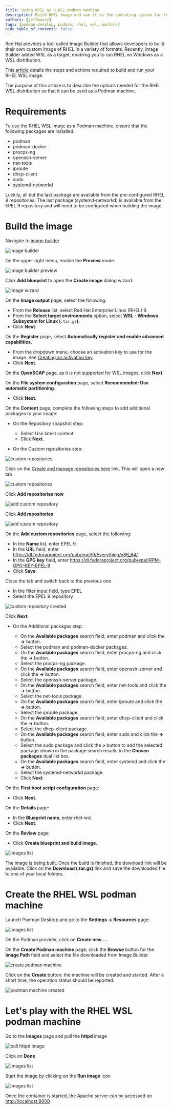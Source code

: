 ```yaml
---
title: Using RHEL as a WSL podman machine
description: Build RHEL image and use it as the operating system for the WSL podman machine
authors: [jeffmaury]
tags: [podman-desktop, podman, rhel, wsl, machine]
hide_table_of_contents: false
---
```


Red Hat provides a tool called Image Builder that allows developers to build their own custom image of RHEL in a variety of formats. Recently, Image Builder added WSL as a target, enabling you to run RHEL on Windows as a WSL distribution.

This [article](https://developers.redhat.com/articles/2023/11/15/create-customized-rhel-images-wsl-environment) details the steps and actions required to build and run your RHEL WSL image.

The purpose of this article is to describe the options needed for the RHEL WSL distribution so that it can be used as a Podman machine.

# Requirements

To use the RHEL WSL image as a Podman machine, ensure that the following packages are installed:

- podman
- podman-docker
- procps-ng
- openssh-server
- net-tools
- iproute
- dhcp-client
- sudo
- systemd-networkd

Luckily, all but the last package are available from the pre-configured RHEL 9 repositories. The last package (systemd-networkd) is available from the EPEL 9 repository and will need to be configured when building the image.

# Build the image

Navigate to [image builder](https://console.redhat.com/insights/image-builder)

![image builder](img/using-rhel-wsl-podman-machine\rhel-wsl-podman-machine1.png)

On the upper right menu, enable the **Preview** mode.

![image builder preview](img/using-rhel-wsl-podman-machine\rhel-wsl-podman-machine2.png)

Click **Add blueprint** to open the **Create image** dialog wizard.

![image wizard](img/using-rhel-wsl-podman-machine\rhel-wsl-podman-machine3.png)

On the **Image output** page, select the following:

- From the **Release** list, select Red Hat Enterprise Linux (RHEL) 9.
- From the **Select target environments** option, select **WSL - Windows Subsystem for Linux (**`.tar.gz`**)**.
- Click **Next**.

On the **Register** page, select **Automatically register and enable advanced capabilities.**

- From the dropdown menu, choose an activation key to use for the image. See [Creating an activation key](https://access.redhat.com/documentation/en-us/subscription_central/2023/html/getting_started_with_activation_keys_on_the_hybrid_cloud_console/assembly-creating-managing-activation-keys#proc-creating-act-keys-console_).
- Click **Next**.

On the **OpenSCAP** page, as it is not supported for WSL images, click **Next**.

On the **File system configuration** page, select **Recommended: Use automatic partitioning**.

- Click **Next**.

On the **Content** page, complete the following steps to add additional packages to your image:

- On the Repository snapshot step:

  - Select Use latest content.
  - Click **Next**.

- On the Custom repositories step:

![custom repositories](img/using-rhel-wsl-podman-machine\rhel-wsl-podman-machine4.png)

Click on the [Create and manage repositories here](https://console.redhat.com/preview/settings/content) link. This will open a new tab

![custom repositories](img/using-rhel-wsl-podman-machine\rhel-wsl-podman-machine5.png)

Click **Add repositories now**

![add custom repository](img/using-rhel-wsl-podman-machine\rhel-wsl-podman-machine6.png)

Click **Add repositories**

![add custom repository](img/using-rhel-wsl-podman-machine\rhel-wsl-podman-machine7.png)

On the **Add custom repositories** page, select the following:

- In the **Name** list, enter EPEL 9.
- In the **URL** field, enter <https://dl.fedoraproject.org/pub/epel/9/Everything/x86_64/>
- In the **GPG key** field, enter <https://dl.fedoraproject.org/pub/epel/RPM-GPG-KEY-EPEL-9>
- Click **Save**.

Close the tab and switch back to the previous one

- In the filter input field, type EPEL
- Select the EPEL 9 repository

![custom repository created](img/using-rhel-wsl-podman-machine\rhel-wsl-podman-machine8.png)

Click **Next**

- On the Additional packages step:

  - On the **Available packages** search field, enter podman and click the **→** button.
  - Select the podman and podman-docker packages.
  - On the **Available packages** search field, enter procps-ng and click the **→** button.
  - Select the procps-ng package.
  - On the **Available packages** search field, enter openssh-server and click the **→** button.
  - Select the openssh-server package.
  - On the **Available packages** search field, enter net-tools and click the **→** button.
  - Select the net-tools package.
  - On the **Available packages** search field, enter iproute and click the **→** button.
  - Select the iproute package.
  - On the **Available packages** search field, enter dhcp-client and click the **→** button.
  - Select the dhcp-client package.
  - On the **Available packages** search field, enter sudo and click the **→** button.
  - Select the sudo package and click the **>** button to add the selected package shown in the package search results to the **Chosen packages** dual list box.
  - On the **Available packages** search field, enter systemd and click the **→** button.
  - Select the systemd-networkd package.
  - Click **Next**

On the **First boot script configuration** page:

- Click **Next**.

On the **Details** page:

- In the **Blueprint name**, enter rhel-wsl.
- Click **Next**.

On the **Review** page:

- Click **Create blueprint and build image**.

![images list](img/using-rhel-wsl-podman-machine\rhel-wsl-podman-machine9.png)

The image is being built. Once the build is finished, the download link will be available. Click on the **Download (.tar.gz)** link and save the downloaded file to one of your local folders.

# Create the RHEL WSL podman machine

Launch Podman Desktop and go to the **Settings -> Resources** page:

![images list](img/using-rhel-wsl-podman-machine\rhel-wsl-podman-machine10.png)

On the Podman provider, click on **Create new ...**

On the **Create Podman machine** page, click the **Browse** button for the **Image Path** field and select the file downloaded from Image Builder.

![create podman machine](img/using-rhel-wsl-podman-machine\rhel-wsl-podman-machine11.png)

Click on the **Create** button: the machine will be created and started. After a short time, the operation status should be reported.

![podman machine created](img/using-rhel-wsl-podman-machine\rhel-wsl-podman-machine12.png)

# Let's play with the RHEL WSL podman machine

Go to the **Images** page and pull the **httpd** image

![pull httpd image](img/using-rhel-wsl-podman-machine\rhel-wsl-podman-machine13.png)

Click on **Done**

![images list](img/using-rhel-wsl-podman-machine\rhel-wsl-podman-machine14.png)

Start the image by clicking on the **Run image** icon

![images list](img/using-rhel-wsl-podman-machine\rhel-wsl-podman-machine15.png)

Once the container is started, the Apache server can be accessed on <http://localhost:9000>
